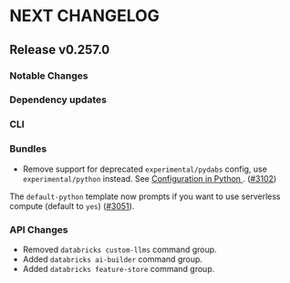 # NEXT CHANGELOG

## Release v0.257.0

### Notable Changes

### Dependency updates

### CLI

### Bundles
* Remove support for deprecated `experimental/pydabs` config, use `experimental/python` instead. See [Configuration in Python
](https://docs.databricks.com/dev-tools/bundles/python). ([#3102](https://github.com/databricks/cli/pull/3102))

The `default-python` template now prompts if you want to use serverless compute (default to `yes`) ([#3051](https://github.com/databricks/cli/pull/3051)).

### API Changes
* Removed `databricks custom-llms` command group.
* Added `databricks ai-builder` command group.
* Added `databricks feature-store` command group.
